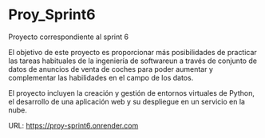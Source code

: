 # Proy_Sprint6
Proyecto correspondiente al sprint 6

El objetivo de este proyecto es proporcionar más posibilidades de practicar las tareas habituales de la ingeniería de softwareun a través de conjunto de datos
de anuncios de venta de coches para poder aumentar y complementar las habilidades en el campo de los datos.

El proyecto incluyen la creación y gestión de entornos virtuales de Python, el desarrollo de una aplicación web y su despliegue en un servicio en la nube.

URL: https://proy-sprint6.onrender.com
